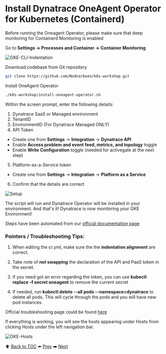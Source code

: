 # Install Dynatrace OneAgent Operator for Kubernetes (Containerd)

Before running the Oneagent Operator, please make sure that deep monitoring for Containerd Monitoring is enabled

Go to <b>Settings -> Processes and Container -> Container Monitoring</b>

![GKE-CLI-Indentation](https://github.com/Nodnarboen/HOT-k8s/blob/master/assets/Picture6.1.png)

Download codebase from Git repository

``` bash
git clone https://github.com/Nodnarboen/k8s-workshop.git
```

Install OneAgent Operator

``` bash
./k8s-workshop/install-oneagent-operator.sh
```
Within the screen prompt, enter the following details:

1. Dynatrace SaaS or Managed environment
2. TenantID
3. EnvironmentID (For Dynatrace Managed ONLY)
4. API Token
- Create one from <b>Settings</b> -> <b>Integration</b> -> <b>Dynatrace API</b>
- Enable <b>Access problem and event feed, metrics, and topology</b> toggle
- Enable <b>Write Configuration</b> toggle (needed for activegate at the next step)
5. Platform-as-a-Service token
- Create one from <b>Settings</b> -> <b>Integration</b> -> <b>Platform as a Service</b>
6. Confirm that the details are correct 

![Setup](https://github.com/Nodnarboen/HOT-k8s/blob/master/assets/Picture7.png)

The script will run and Dynatrace Operator will be installed in your environment. 
And that's it! Dynatrace is now monitoring your GKE Environment!

Steps have been automated from our [official documentation page](https://www.dynatrace.com/support/help/technology-support/cloud-platforms/google-cloud-platform/google-kubernetes-engine/deploy-oneagent-on-google-kubernetes-engine-clusters/)

### Pointers / Troubleshooting Tips:

1. When editing the cr.yml, make sure the the <b>indentation alignment</b> are correct.

2. Take note of <b>not swapping</b> the declaration of the API and PaaS token in the secret. 

3. If you need got an error regarding the token, you can use <b>kubectl replace -f secret oneagent</b> to remove the current secret

4. If needed, run <b>kubectl delete --all pods --namespace=dynatrace</b> to delete all pods. This will cycle through the pods and you will have new pod instances.

Official troubleshooting page could be found [here](https://www.dynatrace.com/support/help/technology-support/cloud-platforms/google-cloud-platform/google-kubernetes-engine/installation-and-operation/full-stack/troubleshoot-oneagent-on-google-kubernetes-engine/)

If everything is working, you will see the hosts appearing under Hosts from clicking Hosts under the left navigation bar.

![GKE-Hosts](https://github.com/Nodnarboen/HOT-k8s/blob/master/assets/Picture7.1.png)

:arrow_up: [Back to TOC](/README.md) :arrow_left: [Prev](../lab1/README.md)   :arrow_right: [Next](../lab3/README.md)  


